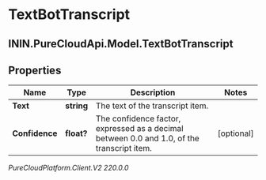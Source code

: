 # TextBotTranscript

## ININ.PureCloudApi.Model.TextBotTranscript

## Properties

|Name | Type | Description | Notes|
|------------ | ------------- | ------------- | -------------|
| **Text** | **string** | The text of the transcript item. | |
| **Confidence** | **float?** | The confidence factor, expressed as a decimal between 0.0 and 1.0, of the transcript item. | [optional] |



_PureCloudPlatform.Client.V2 220.0.0_
